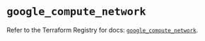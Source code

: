 # `google_compute_network`

Refer to the Terraform Registry for docs: [`google_compute_network`](https://registry.terraform.io/providers/hashicorp/google-beta/5.23.0/docs/resources/google_compute_network).
